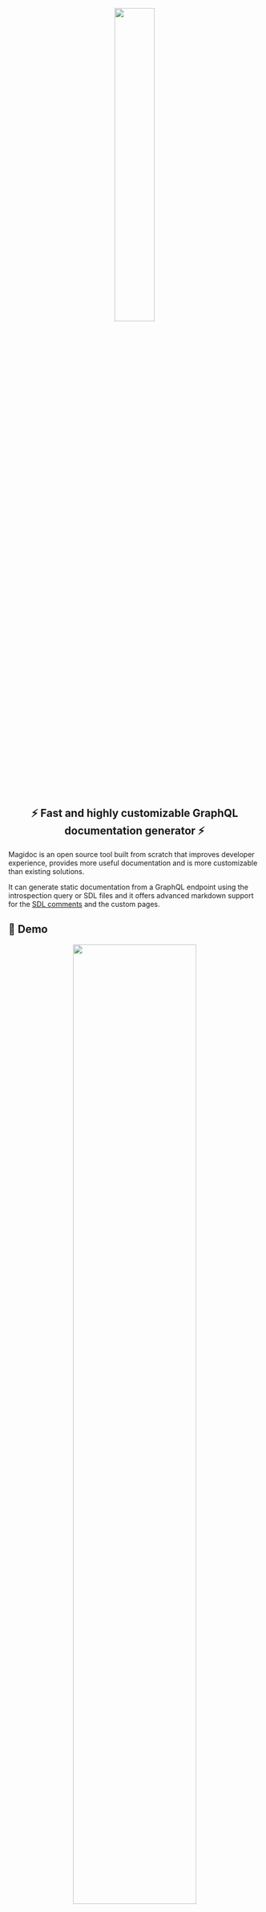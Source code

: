 <p align="center">
  <img width="40%" src="./logo/logo_full.png">
</p>
<h2 align="center">⚡ Fast and highly customizable GraphQL documentation generator ⚡</h2>

Magidoc is an open source tool built from scratch that improves developer experience, provides more useful documentation and is more customizable than existing solutions.

It can generate static documentation from a GraphQL endpoint using the introspection query or SDL files and it offers advanced markdown support for the [SDL comments](https://dgraph.io/docs/graphql/schema/documentation/) and the custom pages.

## 👀 Demo

<p align="center">
  <img width="70%" src="./logo/cli.gif">
</p>

👉 See the [live demo](https://magidoc-carbon-multi-page.netlify.app) using FaunaDB's example GraphQL API.

## 📄 Documentation

[Read the docs!](https://magidoc-org.github.io/magidoc/introduction/welcome)
